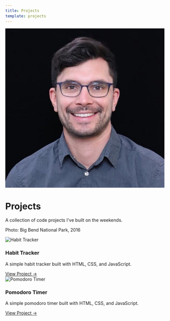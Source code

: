 ```yaml
---
title: Projects
template: projects
---
```


<div class="hero">
    <img src="/assets/images/profile.jpeg" alt="Jacob Poterbin" class="profile-image">
    <div class="hero-content">
        <h1>Projects</h1>
        <p>A collection of code projects I've built on the weekends.</p>
        <p class="photo-caption">Photo: Big Bend National Park, 2016</p>
    </div>
</div>

<div class="content-section">
<div class="projects-grid">
<div class="project-card">
<img src="../assets/images/habit-watercolor.svg" alt="Habit Tracker" class="project-image">
<h3>Habit Tracker</h3>
<p>A simple habit tracker built with HTML, CSS, and JavaScript.</p>
<a href="https://jpoterbin.github.io/BYOA-habit-tracker/" class="project-link" target="_blank">View Project →</a>
</div>
<div class="project-card">
<img src="../assets/images/pomodoro-watercolor.svg" alt="Pomodoro Timer" class="project-image">
<h3>Pomodoro Timer</h3>
<p>A simple pomodoro timer built with HTML, CSS, and JavaScript.</p>
<a href="https://jpoterbin.github.io/BYOA-Pomodoro/" class="project-link" target="_blank">View Project →</a>
</div>
</div>
</div>
</div> 